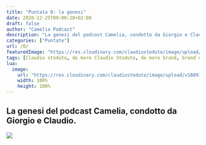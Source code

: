 ```yaml
---
title: "Puntata 0: la genesi"
date: 2020-12-25T09:00:28+02:00
draft: false
author: "Camelia Podcast"
description: "La genesi del podcast Camelia, condotto da Giorgio e Claudio."
categories: ["Puntate"]
url: /0/
featuredImage: "https://res.cloudinary.com/claudiostoduto/image/upload/v1609183164/xqo3jcgmgw5pakrrdtb8.jpg"
tags: [Claudio stoduto, do more Claudio Stoduto, do more brand, brand do more, do more italia, do more, fai di più, blog motivazionale, come fare di più nella vita, Claudio Stoduto, crescita personale]
lua:
  image:
    url: "https://res.cloudinary.com/claudiostoduto/image/upload/v1609183164/xqo3jcgmgw5pakrrdtb8.jpg"
    width: 100%
    height: 100%
---
```

## La genesi del podcast Camelia, condotto da Giorgio e Claudio.

![](https://res.cloudinary.com/claudiostoduto/image/upload/v1609183164/xqo3jcgmgw5pakrrdtb8.jpg)

